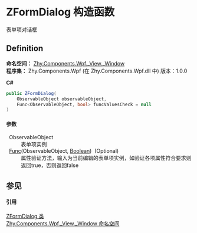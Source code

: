 # ZFormDialog 构造函数


表单项对话框



## Definition
**命名空间：** <a href="fd5c48a9-042c-a75c-073c-5374ee14f493">Zhy.Components.Wpf._View._Window</a>  
**程序集：** Zhy.Components.Wpf (在 Zhy.Components.Wpf.dll 中) 版本：1.0.0

**C#**
``` C#
public ZFormDialog(
	ObservableObject observableObject,
	Func<ObservableObject, bool> funcValuesCheck = null
)
```



#### 参数
<dl><dt>  ObservableObject</dt><dd>表单项实例</dd><dt>  <a href="https://learn.microsoft.com/dotnet/api/system.func-2" target="_blank" rel="noopener noreferrer">Func</a>(ObservableObject, <a href="https://learn.microsoft.com/dotnet/api/system.boolean" target="_blank" rel="noopener noreferrer">Boolean</a>)  (Optional)</dt><dd>属性验证方法，输入为当前编辑的表单项实例，如验证各项属性符合要求则返回true，否则返回false</dd></dl>

## 参见


#### 引用
<a href="bea6cc6d-a0e1-958b-d080-27097498e02e">ZFormDialog 类</a>  
<a href="fd5c48a9-042c-a75c-073c-5374ee14f493">Zhy.Components.Wpf._View._Window 命名空间</a>  
